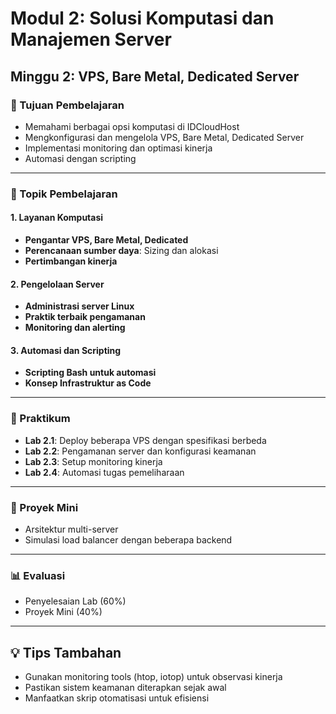 # Modul 2: Solusi Komputasi dan Manajemen Server
## Minggu 2: VPS, Bare Metal, Dedicated Server

### 🎯 Tujuan Pembelajaran
- Memahami berbagai opsi komputasi di IDCloudHost
- Mengkonfigurasi dan mengelola VPS, Bare Metal, Dedicated Server
- Implementasi monitoring dan optimasi kinerja
- Automasi dengan scripting

---

### 📖 Topik Pembelajaran

#### 1. Layanan Komputasi
- **Pengantar VPS, Bare Metal, Dedicated**
- **Perencanaan sumber daya**: Sizing dan alokasi
- **Pertimbangan kinerja**

#### 2. Pengelolaan Server
- **Administrasi server Linux**
- **Praktik terbaik pengamanan**
- **Monitoring dan alerting**

#### 3. Automasi dan Scripting
- **Scripting Bash untuk automasi**
- **Konsep Infrastruktur as Code**

---

### 🔬 Praktikum
- **Lab 2.1**: Deploy beberapa VPS dengan spesifikasi berbeda
- **Lab 2.2**: Pengamanan server dan konfigurasi keamanan
- **Lab 2.3**: Setup monitoring kinerja
- **Lab 2.4**: Automasi tugas pemeliharaan

---

### 📝 Proyek Mini
- Arsitektur multi-server
- Simulasi load balancer dengan beberapa backend

---

### 📊 Evaluasi
- Penyelesaian Lab (60%)
- Proyek Mini (40%)

---

## 💡 Tips Tambahan
- Gunakan monitoring tools (htop, iotop) untuk observasi kinerja
- Pastikan sistem keamanan diterapkan sejak awal
- Manfaatkan skrip otomatisasi untuk efisiensi
